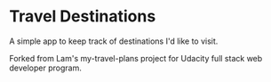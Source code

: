 # Travel Destinations

A simple app to keep track of destinations I'd like to visit.

Forked from Lam's my-travel-plans project for Udacity full stack web developer program.
